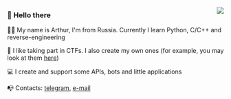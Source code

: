 <p align="left">
  <a href="https://github.com/sultanowskii">
    <img align="right" src="https://github-readme-stats.vercel.app/api?username=sultanowskii&show_icons=true&theme=buefy&count_private=true&custom_title=sultanowskii's+stats&title_color=ff6e96&icon_color=7957d5&cache_seconds=180" />
  </a>
<!--   <a href="https://github.com/sultanowskii">
    <img align="right" src="https://github-readme-stats.vercel.app/api/top-langs/?username=sultanowskii&layout=compact&theme=buefy&custom_title=sultanowskii's+Most+Used+Languages&title_color=ff6e96&card_width=445&hide=roff&langs_count=10" />
  </a> -->
  
  ### 👋 Hello there
  
  👨‍💻 My name is Arthur, I'm from Russia. Currently I learn Python, C/C++ and reverse-engineering
  
  🚩 I like taking part in CTFs. I also create my own ones (for example, you may look at them [here](https://github.com/li2CTF/li2CTF-2021-spring))
  
  💻 I create and support some APIs, bots and little applications
  
  📭 Contacts: [telegram](https://t.me/sultanowskii), [e-mail](mailto:dsr431@yandex.ru)
</p>
